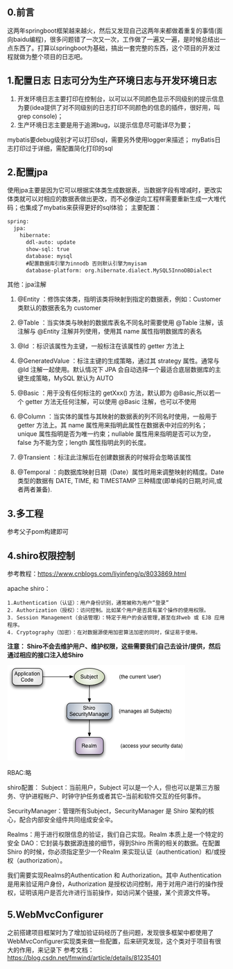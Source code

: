 ## **0.前言**
   这两年springboot框架越来越火，然后又发现自己这两年来都做着重复的事情(面向baidu编程)，很多问题错了一次又一次，工作做了一遍又一遍，是时候总结出一点东西了。打算以springboot为基础，搞出一套完整的东西，这个项目的开发过程就做为整个项目的日志吧。
## **1.配置日志 日志可分为生产环境日志与开发环境日志**
1. 开发环境日志主要打印在控制台，以可以以不同颜色显示不同级别的提示信息为要(idea提供了对不同级别的日志打印不同颜色的信息的插件，很好用，叫grep
   console)；
2. 生产环境日志主要是用于追溯bug，以提示信息尽可能详尽为要；

mybatis要debug级别才可以打印sql，需要另外使用logger来描述；
myBatis日志打印过于详细，需配置简化打印的sql

## **2.配置jpa**
使用jpa主要是因为它可以根据实体类生成数据表，当数据字段有增减时，更改实体类就可以对相应的数据表做出更改，而不必像逆向工程样需要重新生成一大堆代码；也集成了mybatis来获得更好的sql体验；
主要配置：
```
spring:
  jpa:
    hibernate:
      ddl-auto: update
      show-sql: true
      database: mysql
      #配置数据库引擎为innodb 否则默认引擎为myisam
      database-platform: org.hibernate.dialect.MySQL5InnoDBDialect
```

其他：jpa注解
1. @Entity ：修饰实体类，指明该类将映射到指定的数据表，例如：Customer 类默认的数据表名为 customer

2. @Table ：当实体类与映射的数据库表名不同名时需要使用 @Table 注解，该注解与 @Entity 注解并列使用，使用其 name 属性指明数据库的表名

3. @Id ：标识该属性为主键，一般标注在该属性的 getter 方法上

4. @GeneratedValue ：标注主键的生成策略，通过其 strategy 属性。通常与 @Id 注解一起使用。默认情况下 JPA 会自动选择一个最适合底层数据库的主键生成策略，MySQL 默认为 AUTO

5. @Basic ：用于没有任何标注的 getXxx() 方法，默认即为 @Basic,所以若一个 getter 方法无任何注解，可以使用 @Basic 注解，也可以不使用

6. @Column ：当实体的属性与其映射的数据表的列不同名时使用，一般用于 getter 方法上。其 name 属性用来指明此属性在数据表中对应的列名；unique 属性指明是否为唯一约束；nullable 属性用来指明是否可以为空，false 为不能为空；length 属性指明此列的长度。

7. @Transient ：标注此注解后在创建数据表的时候将会忽略该属性

8. @Temporal ：向数据库映射日期（Date）属性时用来调整映射的精度。Date 类型的数据有 DATE, TIME, 和 TIMESTAMP 三种精度(即单纯的日期,时间,或者两者兼备).

## 3.多工程
参考父子pom构建即可

## 4.shiro权限控制

参考教程：https://www.cnblogs.com/liyinfeng/p/8033869.html
 
 apache shiro：
   
    1.Authentication（认证）：用户身份识别，通常被称为用户“登录”
    2. Authorization（授权）：访问控制。比如某个用户是否具有某个操作的使用权限。
    3. Session Management（会话管理）：特定于用户的会话管理,甚至在非web 或 EJB 应用程序。
    4. Cryptography（加密）：在对数据源使用加密算法加密的同时，保证易于使用。
 
 **注意： Shiro不会去维护用户、维护权限，这些需要我们自己去设计/提供，然后通过相应的接口注入给Shiro**
 
![shiro基础架构](https://github.com/AngryXiaoPao/Bg_system/blob/master/doc/img/ShiroBasicArchitecture.png "shiro基础架构")

RBAC:略

shiro配置： 
Subject：当前用户，Subject 可以是一个人，但也可以是第三方服务、守护进程帐户、时钟守护任务或者其它–当前和软件交互的任何事件。

SecurityManager：管理所有Subject，SecurityManager 是 Shiro 架构的核心，配合内部安全组件共同组成安全伞。

Realms：用于进行权限信息的验证，我们自己实现。Realm 本质上是一个特定的安全 DAO：它封装与数据源连接的细节，得到Shiro 所需的相关的数据。在配置 Shiro 的时候，你必须指定至少一个Realm 来实现认证（authentication）和/或授权（authorization）。

我们需要实现Realms的Authentication 和 Authorization。其中 Authentication 是用来验证用户身份，Authorization 是授权访问控制，用于对用户进行的操作授权，证明该用户是否允许进行当前操作，如访问某个链接，某个资源文件等。



## 5.WebMvcConfigurer
  之前搭建项目框架时为了增加验证码经历了些问题，发现很多框架中都使用了WebMvcConfigurer实现类来做一些配置，后来研究发现，这个类对于项目有很大的作用，来记录下
  参考文档：https://blog.csdn.net/fmwind/article/details/81235401
